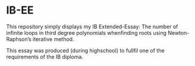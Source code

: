 # IB-EE

This repository simply displays my IB Extended-Essay:  The number of infinite loops in third degree polynomials whenfinding roots using Newton-Raphson’s iterative method. 

This essay was produced (during highschool) to fullfil one of the requirements of the IB diploma.
